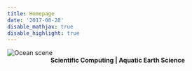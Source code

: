 ```yaml
---
title: Homepage
date: '2017-08-28'
disable_mathjax: true
disable_highlight: true
---
```


<div id="widerimg">
    <img src="/images/Picture_021.jpg" alt="Ocean scene">
</div>

<center><strong> Scientific Computing | Aquatic Earth Science </strong></center>

